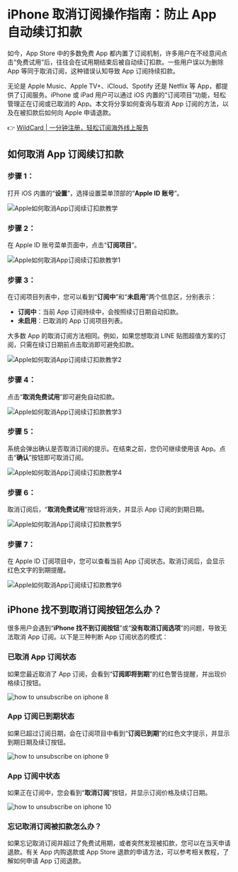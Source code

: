 # iPhone 取消订阅操作指南：防止 App 自动续订扣款

如今，App Store 中的多数免费 App 都内置了订阅机制，许多用户在不经意间点击“免费试用”后，往往会在试用期结束后被自动续订扣款。一些用户误以为删除 App 等同于取消订阅，这种错误认知导致 App 订阅持续扣款。

无论是 Apple Music、Apple TV+、iCloud、Spotify 还是 Netflix 等 App，都提供了订阅服务。iPhone 或 iPad 用户可以通过 iOS 内置的“订阅项目”功能，轻松管理正在订阅或已取消的 App。本文将分享如何查询与取消 App 订阅的方法，以及在被扣款后如何向 Apple 申请退款。

👉 [WildCard | 一分钟注册，轻松订阅海外线上服务](https://bbtdd.com/WildCard)

## 如何取消 App 订阅续订扣款

### 步骤 1：
打开 iOS 内置的“**设置**”，选择设置菜单顶部的“**Apple ID 账号**”。

![Apple如何取消App订阅续订扣款教学](https://bbtdd.com/img/30306296409481.webp)

### 步骤 2：
在 Apple ID 账号菜单页面中，点击“**订阅项目**”。

![Apple如何取消App订阅续订扣款教学1](https://bbtdd.com/img/95835850255.webp)

### 步骤 3：
在订阅项目列表中，您可以看到“**订阅中**”和“**未启用**”两个信息区，分别表示：

- **订阅中**：当前 App 订阅持续中，会按照续订日期自动扣款。
- **未启用**：已取消的 App 订阅项目列表。

大多数 App 的取消订阅方法相同。例如，如果您想取消 LINE 贴图超值方案的订阅，只需在续订日期前点击取消即可避免扣款。

![Apple如何取消App订阅续订扣款教学2](https://bbtdd.com/img/5398205781225437.webp)

### 步骤 4：
点击“**取消免费试用**”即可避免自动扣款。

![Apple如何取消App订阅续订扣款教学3](https://bbtdd.com/img/064307450892.webp)

### 步骤 5：
系统会弹出确认是否取消订阅的提示。在结束之前，您仍可继续使用该 App。点击“**确认**”按钮即可取消订阅。

![Apple如何取消App订阅续订扣款教学4](https://bbtdd.com/img/1609313868185491.webp)

### 步骤 6：
取消订阅后，“**取消免费试用**”按钮将消失，并显示 App 订阅的到期日期。

![Apple如何取消App订阅续订扣款教学5](https://bbtdd.com/img/339002168413225.webp)

### 步骤 7：
在 Apple ID 订阅项目中，您可以查看当前 App 订阅状态。取消订阅后，会显示红色文字的到期提醒。

![Apple如何取消App订阅续订扣款教学6](https://bbtdd.com/img/811869022.webp)

## iPhone 找不到取消订阅按钮怎么办？

很多用户会遇到“**iPhone 找不到订阅按钮**”或“**没有取消订阅选项**”的问题，导致无法取消 App 订阅。以下是三种判断 App 订阅状态的模式：

### 已取消 App 订阅状态
如果您最近取消了 App 订阅，会看到“**订阅即将到期**”的红色警告提醒，并出现价格续订按钮。

![how to unsubscribe on iphone 8](https://bbtdd.com/img/31145019.webp)

### App 订阅已到期状态
如果已超过订阅日期，会在订阅项目中看到“**订阅已到期**”的红色文字提示，并显示到期日期及续订按钮。

![how to unsubscribe on iphone 9](https://bbtdd.com/img/205283103613457.webp)

### App 订阅中状态
如果正在订阅中，您会看到“**取消订阅**”按钮，并显示订阅价格及续订日期。

![how to unsubscribe on iphone 10](https://bbtdd.com/img/260382036275.webp)

### 忘记取消订阅被扣款怎么办？
如果忘记取消订阅并超过了免费试用期，或者突然发现被扣款，您可以在当天申请退款。有关 App 内购退款或 App Store 退款的申请方法，可以参考相关教程，了解如何申请 App 订阅退款。